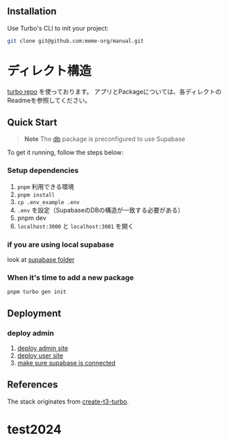 ## Installation

Use Turbo's CLI to init your project:

```bash
git clone git@github.com:meme-org/manual.git
```

# ディレクト構造

[turbo repo](https://turbo.build/repo/docs/installing) を使っております。
アプリとPackageについては、各ディレクトのReadmeを参照してください。

## Quick Start

> **Note**
> The [db](./packages/db) package is preconfigured to use Supabase

To get it running, follow the steps below:

### Setup dependencies

1. `pnpm` 利用できる環境
2. `pnpm install`
3. `cp .env_example .env`
4. `.env` を設定（SupabaseのDBの構造が一致する必要がある）
5. pnpm dev
6. `localhost:3000` と `localhost:3001` を開く

### if you are using local supabase

look at [supabase folder](supabase/readme.md)

### When it's time to add a new package

`pnpm turbo gen init`

## Deployment

### deploy admin

1. [deploy admin site](apps/admin-spa/README.md)
2. [deploy user site](apps/user-spa/README.md)
3. [make sure supabase is connected](supabase/README.md)

## References

The stack originates from [create-t3-turbo](https://github.com/t3-oss/create-t3-turbo).
# test2024
